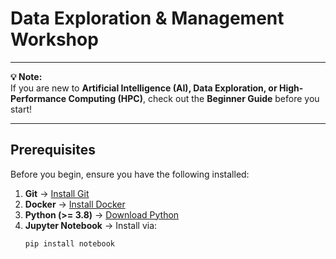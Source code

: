 # Data Exploration & Management Workshop

---

**💡 Note:**  
If you are new to **Artificial Intelligence (AI), Data Exploration, or High-Performance Computing (HPC)**, check out the **Beginner Guide** before you start!  

---

## Prerequisites
Before you begin, ensure you have the following installed:

1. **Git** → [Install Git](https://git-scm.com/)  
2. **Docker** → [Install Docker](https://www.docker.com/)  
3. **Python (>= 3.8)** → [Download Python](https://www.python.org/downloads/)  
4. **Jupyter Notebook** → Install via:
   ```bash
   pip install notebook
